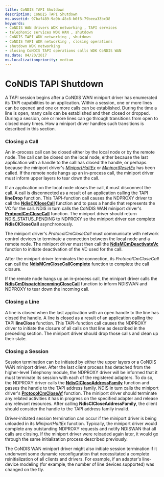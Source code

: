 ```yaml
---
title: CoNDIS TAPI Shutdown
description: CoNDIS TAPI Shutdown
ms.assetid: 97baf489-9a9b-48c8-b0f8-79beea33bc38
keywords:
- CoNDIS WAN drivers WDK networking , TAPI services
- telephonic services WDK WAN , shutdown
- CoNDIS TAPI WDK networking , shutdown
- CoNDIS TAPI WDK networking , closing operations
- shutdown WDK networking
- closing CoNDIS TAPI operations calls WDK CoNDIS WAN
ms.date: 04/20/2017
ms.localizationpriority: medium
---
```


# CoNDIS TAPI Shutdown





A TAPI session begins after a CoNDIS WAN miniport driver has enumerated its TAPI capabilities to an application. Within a session, one or more lines can be opened and one or more calls can be established. During the time a line is open, many calls can be established and then closed or dropped. During a session, one or more lines can go through transitions from open to closed many times. How a miniport driver handles such transitions is described in this section.

### Closing a Call

An in-process call can be closed either by the local node or by the remote node. The call can be closed on the local node, either because the last application with a handle to the call has closed the handle, or perhaps because the miniport driver's [*MiniportHaltEx*](https://docs.microsoft.com/windows-hardware/drivers/ddi/content/ndis/nc-ndis-miniport_halt) or [*MiniportResetEx*](https://docs.microsoft.com/windows-hardware/drivers/ddi/content/ndis/nc-ndis-miniport_reset) has been called. If the remote node hangs up an in-process call, the miniport driver must inform upper layers to tear down the call.

If an application on the local node closes the call, it must disconnect the call. A call is disconnected as a result of an application calling the TAPI **lineDrop** function. This TAPI-function call causes the NDPROXY driver to call the [**NdisClCloseCall**](https://docs.microsoft.com/windows-hardware/drivers/ddi/content/ndis/nf-ndis-ndisclclosecall) function and to pass a handle that represents the VC for the call. NDIS in turn calls the CoNDIS WAN miniport driver's [**ProtocolCmCloseCall**](https://docs.microsoft.com/windows-hardware/drivers/ddi/content/ndis/nc-ndis-protocol_cm_close_call) function. The miniport driver should return NDIS\_STATUS\_PENDING to NDPROXY so the miniport driver can complete **NdisClCloseCall** asynchronously.

The miniport driver's *ProtocolCmCloseCall* must communicate with network control devices to terminate a connection between the local node and a remote node. The miniport driver must then call the [**NdisMCmDeactivateVc**](https://docs.microsoft.com/windows-hardware/drivers/ddi/content/ndis/nf-ndis-ndismcmdeactivatevc) function to initiate deactivation of the VC used for the call.

After the miniport driver terminates the connection, its *ProtocolCmCloseCall* can call the [**NdisMCmCloseCallComplete**](https://docs.microsoft.com/windows-hardware/drivers/ddi/content/ndis/nf-ndis-ndismcmclosecallcomplete) function to complete the call closure.

If the remote node hangs up an in-process call, the miniport driver calls the [**NdisCmDispatchIncomingCloseCall**](https://docs.microsoft.com/windows-hardware/drivers/ddi/content/ndis/nf-ndis-ndiscmdispatchincomingclosecall) function to inform NDISWAN and NDPROXY to tear down the incoming call.

### Closing a Line

A line is closed when the last application with an open handle to the line has closed the handle. A line is closed as a result of an application calling the TAPI **lineClose** function. This TAPI-function call causes the NDPROXY driver to initiate the closure of all calls on that line as described in the preceding section. The miniport driver should drop those calls and clean up their state.

### Closing a Session

Session termination can be initiated by either the upper layers or a CoNDIS WAN miniport driver. After the last client process has detached from the higher-level Telephony module, the NDPROXY driver will be informed that it must terminate its session with each of the registered adapters. To do so, the NDPROXY driver calls the [**NdisClCloseAddressFamily**](https://docs.microsoft.com/windows-hardware/drivers/ddi/content/ndis/nf-ndis-ndisclcloseaddressfamily) function and passes the handle to the TAPI address family. NDIS in turn calls the miniport driver's [**ProtocolCmCloseAf**](https://docs.microsoft.com/windows-hardware/drivers/ddi/content/ndis/nc-ndis-protocol_cm_close_af) function. The miniport driver should terminate any related activities it has in progress on the specified adapter and release any relevant resources. After calling **NdisClCloseAddressFamily**, the client should consider the handle to the TAPI address family invalid.

Driver-initiated session termination can occur if the miniport driver is being unloaded in its *MiniportHaltEx* function. Typically, the miniport driver would complete any outstanding NDPROXY requests and notify NDISWAN that all calls are closing. If the miniport driver were reloaded again later, it would go through the same initialization process described previously.

The CoNDIS WAN miniport driver might also initiate session termination if it underwent some dynamic reconfiguration that necessitated a complete reinitialization of all clients and drivers. For example, if an adapter's line-device modeling (for example, the number of line devices supported) was changed on the fly.

 

 





